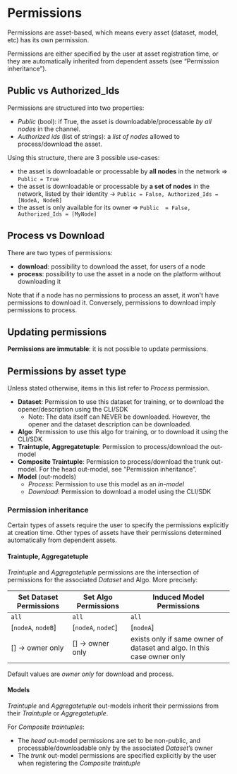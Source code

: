 # Permissions

Permissions are asset-based, which means every asset (dataset, model, etc) has its own permission.

Permissions are either specified by the user at asset registration time, or they are automatically inherited from dependent assets (see “Permission inheritance”).

## Public vs Authorized_Ids

Permissions are structured into two properties:

- *Public* (bool): if True, the asset is downloadable/processable *by all nodes*  in the channel.
- *Authorized ids* (list of strings): a *list of nodes* allowed to process/download the asset.

Using this structure, there are 3 possible use-cases:

- the asset is downloadable or processable by **all nodes** in the network => `Public = True`
- the asset is downloadable or processable by **a set of nodes** in the network, listed by their identity -> `Public = False, Authorized_Ids = [NodeA, NodeB]`
- the asset is only available for its owner => `Public  = False, Authorized_Ids = [MyNode]`


## Process vs Download

There are two types of permissions:
  - **download**: possibility to download the asset, for users of a node
  - **process**: possibility to use the asset in a node on the platform without downloading it

Note that if a node has no permissions to process an asset, it won't have permissions to download it.  Conversely, permissions to download imply permissions to process.

## Updating permissions

**Permissions are immutable**: it is not possible to update permissions.

## Permissions by asset type

Unless stated otherwise, items in this list refer to *Process* permission.

- **Dataset**: Permission to use this dataset for training, or to download the opener/description using the CLI/SDK
  - Note: The data itself can NEVER be downloaded. However, the opener and the dataset description can be downloaded.
- **Algo**: Permission to use this algo for training, or to download it using the CLI/SDK
- **Traintuple, Aggregatetuple**: Permission to process/download the out-model
- **Composite Traintuple**: Permission to process/download the trunk out-model. For the head out-model, see “Permission inheritance”.
- **Model** (out-models)
  - *Process*: Permission to use this model as an *in-model*
  - *Download*: Permission to download a model using the CLI/SDK

### Permission inheritance

Certain types of assets require the user to specify the permissions explicitly at creation time. Other types of assets have their permissions determined automatically from dependent assets.

#### Traintuple, Aggregatetuple

*Traintuple* and *Aggregatetuple* permissions are the intersection of permissions for the associated *Dataset* and Algo. More precisely:


| Set Dataset Permissions | Set Algo Permissions | Induced Model Permissions |
| ------------------- | ---------------- | ----------------- |
| `all`               | `all`            | `all`             |
| [`nodeA`, `nodeB`]  | [`nodeA`, `nodeC`] | [`nodeA`]       |
| [] -> owner only      | [] -> owner only       | exists only if same owner of dataset and algo. In this case owner only |

Default values are *owner only* for download and process.

#### Models

*Traintuple* and *Aggregatetuple* out-models inherit their permissions from their *Traintuple* or *Aggregatetuple*.

For *Composite traintuples*:

- The *head* out-model permissions are set to be non-public, and processable/downloadable only by the associated *Dataset*’s owner
- The *trunk* out-model permissions are specified explicitly by the user when registering the *Composite traintuple*

